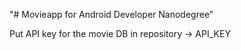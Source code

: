 "# Movieapp for Android Developer Nanodegree"

Put API key for the movie DB in repository -> API_KEY
